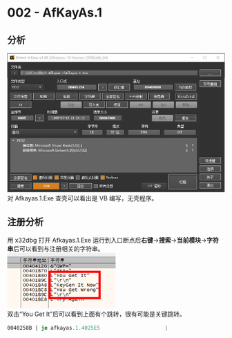 # 002 - AfKayAs.1

## 分析

![DIE 结果](Images/1.png)  
对 Afkayas.1.Exe 查壳可以看出是 VB 编写，无壳程序。

## 注册分析

用 x32dbg 打开 Afkayas.1.Exe 运行到入口断点后**右键**->**搜索**->**当前模块**->**字符串**后可以看到与注册相关的字符串。  
![x32dbg 注册字符串](Images/2.png)  
双击“You Get It”后可以看到上面有个跳转，很有可能是关键跳转。  

```asm
0040258B | je afkayas.1.4025E5                     |
```
